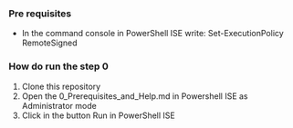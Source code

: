 ### Pre requisites

* In the command console in PowerShell ISE write: Set-ExecutionPolicy RemoteSigned



### How do run the step 0

1. Clone this repository
2. Open the 0_Prerequisites_and_Help.md in Powershell ISE as Administrator mode
3. Click in the button Run in PowerShell ISE